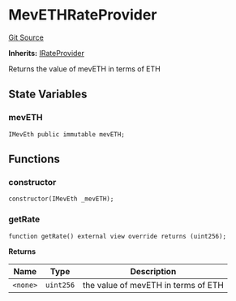 # MevETHRateProvider
[Git Source](https://github.com/manifoldfinance/mevETH/blob/744c86166044c40a1c176b100f17322ace7974b4/src/MevEthRateProvider.sol)

**Inherits:**
[IRateProvider](/src/interfaces/IRateProvider.sol/interface.IRateProvider.md)

Returns the value of mevETH in terms of ETH


## State Variables
### mevETH

```solidity
IMevEth public immutable mevETH;
```


## Functions
### constructor


```solidity
constructor(IMevEth _mevETH);
```

### getRate


```solidity
function getRate() external view override returns (uint256);
```
**Returns**

|Name|Type|Description|
|----|----|-----------|
|`<none>`|`uint256`|the value of mevETH in terms of ETH|


